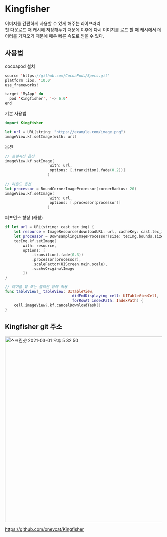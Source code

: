 # Kingfisher
이미지를 간편하게 사용할 수 있게 해주는 라이브러리       
첫 다운로드 때 캐시에 저장해두기 때문에 이후에 다시 이미지를 로드 할 때  캐시에서 데이터를 가져오기 때문에 
매우 빠른 속도로 받을 수 있다.     

## 사용법
cocoapod 설치      
```swift
source 'https://github.com/CocoaPods/Specs.git'
platform :ios, '10.0'
use_frameworks!

target 'MyApp' do
  pod 'Kingfisher', '~> 6.0'
end
```      

기본 사용법       
```swift
import Kingfisher

let url = URL(string: "https://example.com/image.png")
imageView.kf.setImage(with: url)
```

옵션     
```swift
// 트랜지션 옵션
imageView.kf.setImage(
                    with: url, 
                    options: [.transition(.fade(0.2))]
                   )
                   
// 라운드 옵션
let processor = RoundCornerImageProcessor(cornerRadius: 20)
imageView.kf.setImage(
                    with: url, 
                    options: [.processor(processor)]
                   )
```

퍼포먼스 향상 (캐슁)     
```swift
if let url = URL(string: cast.tec_img) {
    let resource = ImageResource(downloadURL: url, cacheKey: cast.tec_img)
    let processor = DownsamplingImageProcessor(size: tecImg.bounds.size)
    tecImg.kf.setImage(
        with: resource,
        options: [
            .transition(.fade(0.3)),
            .processor(processor),
            .scaleFactor(UIScreen.main.scale),
            .cacheOriginalImage
        ])
}

// 테이블 뷰 또는 콜렉션 뷰에 적용
func tableView(_ tableView: UITableView,
                              didEndDisplaying cell: UITableViewCell,
                              forRowAt indexPath: IndexPath) {
    cell.imageView?.kf.cancelDownloadTask()
}
```
## Kingfisher git 주소
<img width="594" alt="스크린샷 2021-03-01 오후 5 32 50" src="https://user-images.githubusercontent.com/45002556/109471514-33ff3f80-7ab4-11eb-918a-9cd5f06313bb.png">

https://github.com/onevcat/Kingfisher

